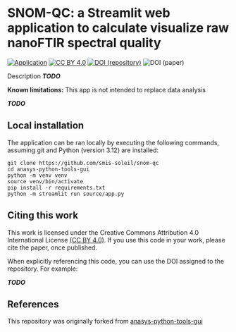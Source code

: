 # SNOM-QC: a Streamlit web application to calculate visualize raw nanoFTIR spectral quality

[![Application][application-shield]][application-link]
[![CC BY 4.0][license-shield]][license-link]
[![DOI (repository)][doi-repo-shield]][doi-repo-link]
![DOI (paper)][doi-paper-shield]

Description **_TODO_**

**Known limitations:** This app is not intended to replace data analysis

**_TODO_**



## Local installation

The application can be ran locally by executing the following commands, assuming git and Python (version 3.12) are installed:

```
git clone https://github.com/smis-soleil/snom-qc
cd anasys-python-tools-gui
python -m venv venv
source venv/bin/activate
pip install -r requirements.txt
python -m streamlit run source/app.py 
```

## Citing this work

This work is licensed under the Creative Commons Attribution 4.0 International License [(CC BY 4.0)][license-link]. If you use this code in your work, please cite the paper, once published. 

When explicitly referencing this code, you can use the DOI assigned to the repository. For example:

**_TODO_**

[license-link]:       http://creativecommons.org/licenses/by/4.0/
[license-image]:      https://i.creativecommons.org/l/by/4.0/88x31.png
[license-shield]:     https://img.shields.io/badge/License-CC%20BY%204.0-deepskyblue.svg

[application-link]: https://snom-qc.streamlit.app
[application-shield]: https://img.shields.io/badge/Open_on_Streamlit-tomato

[doi-repo-shield]:  https://img.shields.io/badge/DOI_(repository)-10.6084/m9.figshare.27991898-deepskyblue
[doi-repo-link]: https://doi.org/...

[doi-paper-shield]:  https://img.shields.io/badge/DOI_(paper)-pending-gainsboro

## References

This repository was originally forked from [anasys-python-tools-gui](https://github.com/wduverger/anasys-python-tools-gui)
